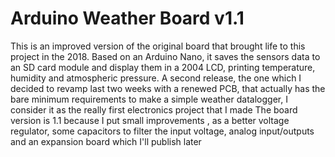 # Arduino Weather Board v1.1

This is an improved version of the original board that brought life to this project in the 2018. 
Based on an Arduino Nano, it saves the sensors data to an SD card module and display them in a 2004 LCD, printing temperature, humidity and atmospheric pressure.
A second release, the one which I decided to revamp last two weeks with a renewed PCB, that actually has the bare minimum requirements to make a simple weather datalogger, I consider it as the really first electronics project that I made
The board version is 1.1 because I put small improvements , as a better voltage regulator, some capacitors to filter the input voltage, analog input/outputs and an expansion board which I'll publish later

